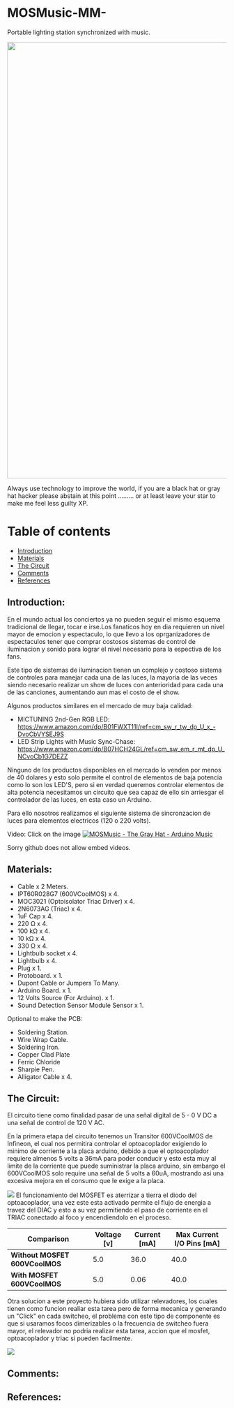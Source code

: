 # MOSMusic-MM-
Portable lighting station synchronized with music.

<img src="https://i.ibb.co/qYfzKdy/IMG-1374.jpg" width="1000">

Always use technology to improve the world, if you are a black hat or gray hat hacker please abstain at this point ......... or at least leave your star to make me feel less guilty XP.

# Table of contents

* [Introduction](#introduction)
* [Materials](#materials)
* [The Circuit](#the-circuit)
* [Comments](#comments)
* [References](#references)

## Introduction:

En el mundo actual los conciertos ya no pueden seguir el mismo esquema tradicional de llegar, tocar e irse.Los fanaticos hoy en dia requieren un nivel mayor de emocion y espectaculo, lo que llevo a los oprganizadores de espectaculos tener que comprar costosos sistemas de control de iluminacion y sonido para lograr el nivel necesario para la espectiva de los fans.

Este tipo de sistemas de iluminacion tienen un complejo y costoso sistema de controles para manejar cada una de las luces, la mayoria de las veces siendo necesario realizar un show de luces con anterioridad para cada una de las canciones, aumentando aun mas el costo de el show.

Algunos productos similares en el mercado de muy baja calidad:

- MICTUNING 2nd-Gen RGB LED: https://www.amazon.com/dp/B01FWXT11I/ref=cm_sw_r_tw_dp_U_x_-DvoCbVYSEJ9S
- LED Strip Lights with Music Sync-Chase: https://www.amazon.com/dp/B07HCH24GL/ref=cm_sw_em_r_mt_dp_U_NCvoCb1G7DEZZ

Ninguno de los productos disponibles en el mercado lo venden por menos de 40 dolares y esto solo permite el control de elementos de baja potencia como lo son los LED'S, pero si en verdad queremos controlar elementos de alta potencia necesitamos un circuito que sea capaz de ello sin arriesgar el controlador de las luces, en esta caso un Arduino.

Para ello nosotros realizamos el siguiente sistema de sincronzacion de luces para elementos electricos (120 o 220 volts).

Video: Click on the image
[![MOSMusic - The Gray Hat - Arduino Music](https://i.ibb.co/cCkXrhZ/1219145071.jpg)](https://www.youtube.com/watch?v=daAjffZg2-g)

Sorry github does not allow embed videos.


## Materials:

- Cable                                x 2 Meters.
- IPT60R028G7 (600VCoolMOS)            x 4.
- MOC3021 (Optoisolator Triac Driver)  x 4.
- 2N6073AG (Triac)                     x 4.
- 1uF Cap                              x 4.
- 220 Ω                                x 4.
- 100 kΩ                               x 4.
- 10  kΩ                               x 4.
- 330 Ω                                x 4.
- Lightbulb socket                     x 4.
- Lightbulb                            x 4.
- Plug                                 x 1.
- Protoboard.                          x 1.
- Dupont Cable or Jumpers              To Many.
- Arduino Board.                       x 1.
- 12 Volts Source (For Arduino).       x 1.
- Sound Detection Sensor Module Sensor x 1.

Optional to make the PCB:

- Soldering Station.
- Wire Wrap Cable.
- Soldering Iron.
- Copper Clad Plate
- Ferric Chloride
- Sharpie Pen.
- Alligator Cable x 4.

## The Circuit:

El circuito tiene como finalidad pasar de una señal digital de 5 - 0 V DC a una señal de control de 120 V AC.

En la primera etapa del circuito tenemos un Transitor 600VCoolMOS de Infineon, el cual nos permitira controlar el optoacoplador exigiendo lo minimo de corriente a la placa arduino, debido a que el optoacoplador requiere almenos 5 volts a 36mA para poder conducir y esto esta muy al limite de la corriente que puede suministrar la placa arduino, sin embargo el 600VCoolMOS solo require una señal de 5 volts a 60uA, mostrando asi una excesiva mejora en el consumo que le exige a la placa.

<img src="https://i.ibb.co/Jx4Jbh9/Infineon.png">
El funcionamiento del MOSFET es aterrizar a tierra el diodo del optoacoplador, una vez este esta activado permite el flujo de energia a travez del DIAC y esto a su vez permitiendo el paso de corriente en el TRIAC conectado al foco y encendiendolo en el proceso.

| Comparison                     | Voltage [v]  | Current [mA] | Max Current I/O Pins [mA]|
|--------------------------------|--------------|--------------|--------------------------|
| **Without MOSFET 600VCoolMOS** | 5.0          | 36.0         | 40.0                     | 
| **With MOSFET 600VCoolMOS**    | 5.0          | 0.06         | 40.0                     |

Otra solucion a este proyecto hubiera sido utilizar relevadores, los cuales tienen como funcion realiar esta tarea pero de forma mecanica y generando un "Click" en cada switcheo, el problema con este tipo de componente es que si usaramos focos dimerizables o la frecuencia de switcheo fuera mayor, el relevador no podria realizar esta tarea, accion que el mosfet, optoacoplador y triac si pueden facilmente.

<img src="https://i.ibb.co/ctHj1N5/Untitled.png">

## Comments:

## References:

